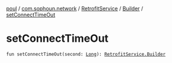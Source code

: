 [poul](../../../index.md) / [com.sophoun.network](../../index.md) / [RetrofitService](../index.md) / [Builder](index.md) / [setConnectTimeOut](./set-connect-time-out.md)

# setConnectTimeOut

`fun setConnectTimeOut(second: `[`Long`](https://kotlinlang.org/api/latest/jvm/stdlib/kotlin/-long/index.html)`): `[`RetrofitService.Builder`](index.md)